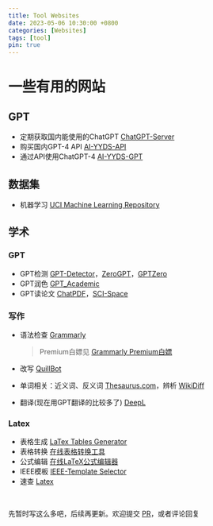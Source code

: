 ```yaml
---
title: Tool Websites
date: 2023-05-06 10:30:00 +0800
categories: [Websites]
tags: [tool]
pin: true
---
```


# 一些有用的网站

## GPT

- 定期获取国内能使用的ChatGPT [ChatGPT-Server](https://xiaoxuan6.github.io/chatgpt-server/)
- 购买国内GPT-4 API [AI-YYDS-API](https://ai-yyds.com/)
- 通过API使用ChatGPT-4 [AI-YYDS-GPT](https://chat.ai-yyds.com/#/chat)

## 数据集

- 机器学习 [UCI Machine Learning Repository](https://archive.ics.uci.edu/ml/index.php)

## 学术

### GPT

- GPT检测 [GPT-Detector](https://gptfree.app/)，[ZeroGPT](https://www.zerogpt.com/)，[GPTZero](https://gptzero.me/)
- GPT润色 [GPT_Academic](https://huggingface.co/spaces/qingxu98/gpt-academic)
- GPT读论文 [ChatPDF](https://www.chatpdf.com/)，[SCI-Space](https://typeset.io/)

### 写作

- 语法检查 [Grammarly](https://app.grammarly.com/) 

  > Premium白嫖见 [Grammarly Premium白嫖](../Grammarly_Premium)

- 改写 [QuillBot](https://quillbot.com/)

- 单词相关：近义词、反义词 [Thesaurus.com](https://www.thesaurus.com/)，辨析 [WikiDiff](https://wikidiff.com/)

- 翻译(现在用GPT翻译的比较多了) [DeepL](https://www.deepl.com/translator)

### Latex

- 表格生成 [LaTex Tables Generator](https://www.tablesgenerator.com/)
- 表格转换 [在线表格转换工具](https://tableconvert.com/zh-cn/)
- 公式编辑 [在线LaTeX公式编辑器](https://www.latexlive.com/)
- IEEE模板 [IEEE-Template Selector](https://template-selector.ieee.org/secure/templateSelector/publicationType)
- 速查 [Latex](../Latex)

<br>

先暂时写这么多吧，后续再更新。欢迎提交 [PR](https://github.com/Country-If/Country-If.github.io/pulls)，或者评论回复
